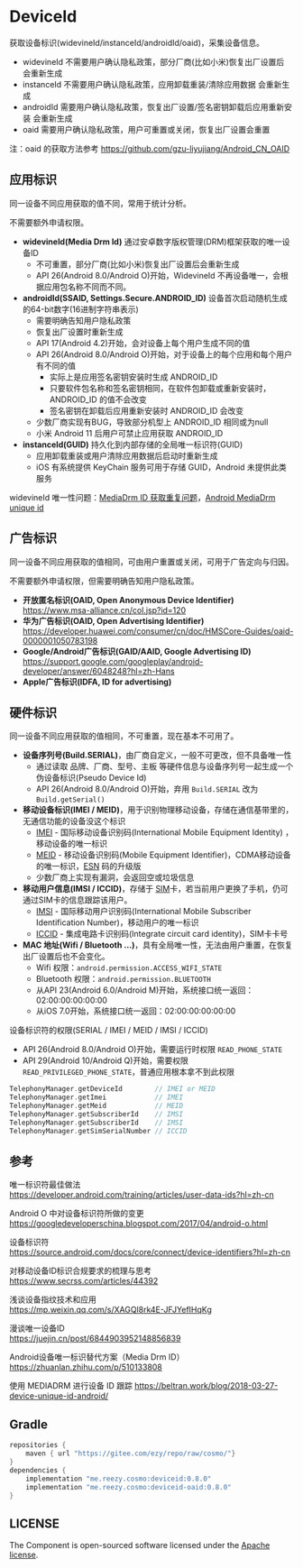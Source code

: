 # DeviceId

获取设备标识(widevineId/instanceId/androidId/oaid)，采集设备信息。 

- widevineId 不需要用户确认隐私政策，部分厂商(比如小米)恢复出厂设置后 会重新生成
- instanceId 不需要用户确认隐私政策，应用卸载重装/清除应用数据 会重新生成
- androidId 需要用户确认隐私政策，恢复出厂设置/签名密钥卸载后应用重新安装 会重新生成
- oaid 需要用户确认隐私政策，用户可重置或关闭，恢复出厂设置会重置
 

注：oaid 的获取方法参考 https://github.com/gzu-liyujiang/Android_CN_OAID
 
## 应用标识

同一设备不同应用获取的值不同，常用于统计分析。

不需要额外申请权限。

- **widevineId(Media Drm Id)** 通过安卓数字版权管理(DRM)框架获取的唯一设备ID
  - 不可重置，部分厂商(比如小米)恢复出厂设置后会重新生成
  - API 26(Android 8.0/Android O)开始，WidevineId 不再设备唯一，会根据应用包名称不同而不同。 
- **androidId(SSAID, Settings.Secure.ANDROID_ID)** 设备首次启动随机生成的64-bit数字(16进制字符串表示)
  - 需要明确告知用户隐私政策
  - 恢复出厂设置时重新生成
  - API 17(Android 4.2)开始，会对设备上每个用户生成不同的值
  - API 26(Android 8.0/Android O)开始，对于设备上的每个应用和每个用户有不同的值
    - 实际上是应用签名密钥安装时生成 ANDROID_ID
    - 只要软件包名称和签名密钥相同，在软件包卸载或重新安装时，ANDROID_ID 的值不会改变
    - 签名密钥在卸载后应用重新安装时 ANDROID_ID 会改变
  - 少数厂商实现有BUG，导致部分机型上 ANDROID_ID 相同或为null
  - 小米 Android 11 后用户可禁止应用获取 ANDROID_ID
- **instanceId(GUID)** 持久化到内部存储的全局唯一标识符(GUID) 
  - 应用卸载重装或用户清除应用数据后启动时重新生成 
  - iOS 有系统提供 KeyChain 服务可用于存储 GUID，Android 未提供此类服务



widevineId 唯一性问题：[MediaDrm ID 获取重复问题](https://developer.huawei.com/consumer/cn/forum/topic/0209123096367088175)，[Android MediaDrm unique id](https://stackoverflow.com/questions/67396257/android-mediadrm-unique-id)

## 广告标识

同一设备不同应用获取的值相同，可由用户重置或关闭，可用于广告定向与归因。

不需要额外申请权限，但需要明确告知用户隐私政策。

- **开放匿名标识(OAID, Open Anonymous Device Identifier)**   
  https://www.msa-alliance.cn/col.jsp?id=120
- **华为广告标识(OAID, Open Advertising Identifier)**   
  https://developer.huawei.com/consumer/cn/doc/HMSCore-Guides/oaid-0000001050783198
- **Google/Android广告标识(GAID/AAID, Google Advertising ID)**   
  https://support.google.com/googleplay/android-developer/answer/6048248?hl=zh-Hans
- **Apple广告标识(IDFA, ID for advertising)**   



## 硬件标识


同一设备不同应用获取的值相同，不可重置，现在基本不可用了。


- **设备序列号(Build.SERIAL)**，由厂商自定义，一般不可更改，但不具备唯一性
  - 通过读取 品牌、厂商、型号、主板 等硬件信息与设备序列号一起生成一个伪设备标识(Pseudo Device Id)
  - API 26(Android 8.0/Android O)开始，弃用 `Build.SERIAL` 改为 `Build.getSerial()`
- **移动设备标识(IMEI / MEID)**，用于识别物理移动设备，存储在通信基带里的，无通信功能的设备没这个标识
  - [IMEI](https://zh.wikipedia.org/wiki/IMEI) - 国际移动设备识别码(International Mobile Equipment Identity) ，移动设备的唯一标识
  - [MEID](https://zh.wikipedia.org/wiki/MEID) - 移动设备识别码(Mobile Equipment Identifier)，CDMA移动设备的唯一标识，[ESN](https://zh.wikipedia.org/wiki/ESN) 码的升级版
  - 少数厂商上实现有漏洞，会返回空或垃圾信息
- **移动用户信息(IMSI / ICCID)**，存储于 [SIM](https://zh.wikipedia.org/wiki/SIM)卡，若当前用户更换了手机，仍可通过SIM卡的信息跟踪该用户。
  - [IMSI](https://zh.wikipedia.org/wiki/IMSI) - 国际移动用户识别码(International Mobile Subscriber Identification Number)，移动用户的唯一标识
  - [ICCID](https://baike.baidu.com/item/iccid/5181544) - 集成电路卡识别码(Integrate circuit card identity)，SIM卡卡号
- **MAC 地址(Wifi / Bluetooth ...)**，具有全局唯一性，无法由用户重置，在恢复出厂设置后也不会变化。
  - Wifi 权限：`android.permission.ACCESS_WIFI_STATE`
  - Bluetooth 权限：`android.permission.BLUETOOTH`
  - 从API 23(Android 6.0/Android M)开始，系统接口统一返回：02:00:00:00:00:00
  - 从iOS 7.0开始，系统接口统一返回：02:00:00:00:00:00


设备标识符的权限(SERIAL / IMEI / MEID / IMSI / ICCID)

- API 26(Android 8.0/Android O)开始，需要运行时权限 `READ_PHONE_STATE`
- API 29(Android 10/Android Q)开始，需要权限 `READ_PRIVILEGED_PHONE_STATE`，普通应用根本拿不到此权限


```kotlin
TelephonyManager.getDeviceId        // IMEI or MEID
TelephonyManager.getImei            // IMEI
TelephonyManager.getMeid            // MEID
TelephonyManager.getSubscriberId    // IMSI
TelephonyManager.getSubscriberId    // IMSI
TelephonyManager.getSimSerialNumber // ICCID
```




## 参考 

唯一标识符最佳做法    
https://developer.android.com/training/articles/user-data-ids?hl=zh-cn

Android O 中对设备标识符所做的变更   
https://googledeveloperschina.blogspot.com/2017/04/android-o.html

设备标识符   
https://source.android.com/docs/core/connect/device-identifiers?hl=zh-cn
 

对移动设备ID标识合规要求的梳理与思考   
https://www.secrss.com/articles/44392

浅谈设备指纹技术和应用   
https://mp.weixin.qq.com/s/XAGQl8rk4E-JFJYefIHqKg 


漫谈唯一设备ID   
https://juejin.cn/post/6844903952148856839


Android设备唯一标识替代方案（Media Drm ID）   
https://zhuanlan.zhihu.com/p/510133808

使用 MEDIADRM 进行设备 ID 跟踪
https://beltran.work/blog/2018-03-27-device-unique-id-android/



## Gradle

``` groovy
repositories {
    maven { url "https://gitee.com/ezy/repo/raw/cosmo/"}
}
dependencies {
    implementation "me.reezy.cosmo:deviceid:0.8.0"
    implementation "me.reezy.cosmo:deviceid-oaid:0.8.0"
}
```

## LICENSE

The Component is open-sourced software licensed under the [Apache license](LICENSE).